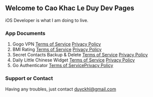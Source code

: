 ## Welcome to Cao Khac Le Duy Dev Pages

iOS Developer is what I am doing to live.
### App Documents

1. Gogo VPN  [Terms of Service](/gogoVPN/tos.html)  [Privacy Policy](privacy.html)
2. BMI Rating  [Terms of Service](/bmicalculator/tos.md)  [Privacy Policy](/bmicalculator/privacy.md)
3. Secret Contacts Backup & Delete  [Terms of Service](/secretcontactsbackup/terms.md)  [Privacy Policy](/secretcontactsbackup/privacy.md)
4. Daily Little Chinese Widget  [Terms of Service](/alittlechinese/tos.md) [Privacy Policy](/alittlechinese/privacy.md)
5. Go Authenticator [Terms of Service](/goauth/terms.md)[Privacy Policy](/goauth/privacy.md)


### Support or Contact
Having any troubles, just contact [duyckhl@gmail.com](url)
